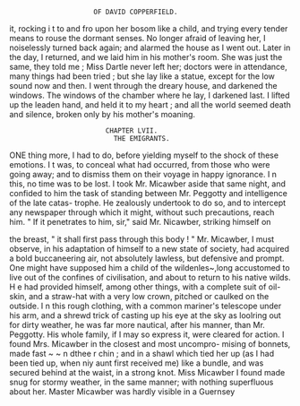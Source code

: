                          OF DAVID COPPERFIELD.

it, rocking i t to and fro upon her bosom like a child, and trying every
tender means to rouse the dormant senses. No longer afraid of leaving
her, I noiselessly turned back again; and alarmed the house as I
went out.
    Later in the day, I returned, and we laid him in his mother's room.
She was just the same, they told me ; Miss Dartle never left her; doctors
were in attendance, many things had been tried ; but she lay like a statue,
except for the low sound now and then.
    I went through the dreary house, and darkened the windows. The
windows of the chamber where he lay, I darkened last. I lifted up the
leaden hand, and held it to my heart ; and all the world seemed death and
silence, broken only by his mother's moaning.




                            CHAPTER LVII.
                              THE EMIGRANTS.

   ONE thing more, I had to do, before yielding myself to the shock of
these emotions. I t was, to conceal what had occurred, from those who
were going away; and to dismiss them on their voyage in happy ignorance.
I n this, no time was to be lost.
   I took Mr. Micawber aside that same night, and confided to him the
task of standing between Mr. Peggotty and intelligence of the late catas-
trophe. He zealously undertook to do so, and to intercept any newspaper
through which it might, without such precautions, reach him.
   " If it penetrates to him, sir," said Mr. Nicawber, striking himself on

the breast, " it shall first pass through this body ! "
    Mr. Micawber, I must observe, in his adaptation of himself to a new state
of society, had acquired a bold buccaneering air, not absolutely lawless,
but defensive and prompt. One might have supposed him a child of the
wildenles~,long accustomed to live out of the confines of civilisation, and
about to return to his native wilds.
   H e had provided himself, among other things, with a complete suit of
oil-skin, and a straw-hat with a very low crown, pitched or caulked on the
outside. I n this rough clothing, with a common mariner's telescope
under his arm, and a shrewd trick of casting up his eye at the sky as
loolring out for dirty weather, he was far more nautical, after his manner,
than Mr. Peggotty. His whole family, if I may so express it, were cleared
for action. I found Mrs. Micawber in the closest and most uncompro-
mising of bonnets, made fast ~ ~ n dthee r chin ; and in a shawl which tied her
up (as I had been tied up, when niy aunt first received me) like a bundle,
and was secured behind at the waist, in a strong knot. Miss Micawber
I found made snug for stormy weather, in the same manner; with nothing
superfluous about her. Master Micawber was hardly visible in a Guernsey
